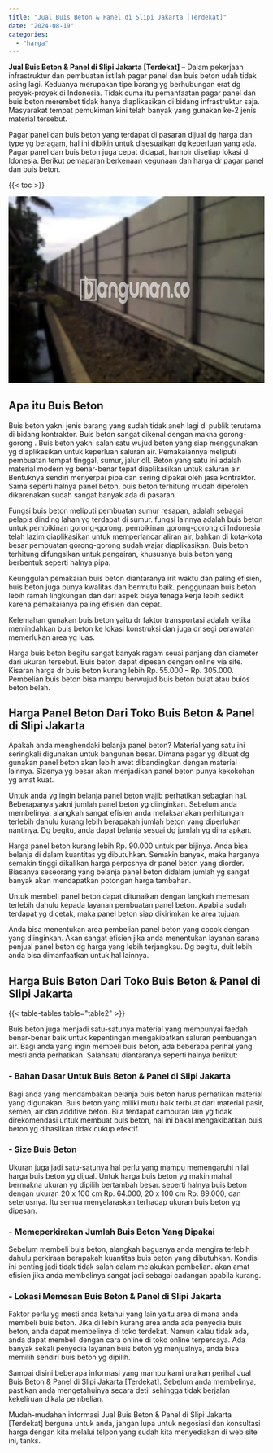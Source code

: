 ```yaml
---
title: "Jual Buis Beton & Panel di Slipi Jakarta [Terdekat]"
date: "2024-08-19"
categories: 
  - "harga"
---
```


**Jual Buis Beton & Panel di Slipi Jakarta \[Terdekat\]** – Dalam pekerjaan infrastruktur dan pembuatan istilah pagar panel dan buis beton udah tidak asing lagi. Keduanya merupakan tipe barang yg berhubungan erat dg proyek-proyek di Indonesia. Tidak cuma itu pemanfaatan pagar panel dan buis beton merembet tidak hanya diaplikasikan di bidang infrastruktur saja. Masyarakat tempat pemukiman kini telah banyak yang gunakan ke-2 jenis material tersebut.

Pagar panel dan buis beton yang terdapat di pasaran dijual dg harga dan type yg beragam, hal ini dibikin untuk disesuaikan dg keperluan yang ada. Pagar panel dan buis beton juga cepat didapat, hampir disetiap lokasi di Idonesia. Berikut pemaparan berkenaan kegunaan dan harga dr pagar panel dan buis beton.

{{< toc >}}

![Jual Buis Beton & Panel di Slipi Jakarta [Terdekat]](/images/jual-panel-buis-beton-murah-46.png)

## Apa itu Buis Beton

Buis beton yakni jenis barang yang sudah tidak aneh lagi di publik terutama di bidang kontraktor. Buis beton sangat dikenal dengan makna gorong-gorong . Buis beton yakni salah satu wujud beton yang siap menggunakan yg diaplikasikan untuk keperluan saluran air. Pemakaiannya meliputi pembuatan tempat tinggal, sumur, jalur dll. Beton yang satu ini adalah material modern yg benar-benar tepat diaplikasikan untuk saluran air. Bentuknya sendiri menyerpai pipa dan sering dipakai oleh jasa kontraktor. Sama seperti halnya panel beton, buis beton terhitung mudah diperoleh dikarenakan sudah sangat banyak ada di pasaran.

Fungsi buis beton meliputi pembuatan sumur resapan, adalah sebagai pelapis dinding lahan yg terdapat di sumur. fungsi lainnya adalah buis beton untuk pembikinan gorong-gorong. pembikinan gorong-gorong di Indonesia telah lazim diaplikasikan untuk memperlancar aliran air, bahkan di kota-kota besar pembuatan gorong-gorong sudah wajar diaplikasikan. Buis beton terhitung difungsikan untuk pengairan, khususnya buis beton yang berbentuk seperti halnya pipa.

Keunggulan pemakaian buis beton diantaranya irit waktu dan paling efisien, buis beton juga punya kwalitas dan bermutu baik. penggunaan buis beton lebih ramah lingkungan dan dari aspek biaya tenaga kerja lebih sedikit karena pemakaianya paling efisien dan cepat.

Kelemahan gunakan buis beton yaitu dr faktor transportasi adalah ketika memindahkan buis beton ke lokasi konstruksi dan juga dr segi perawatan memerlukan area yg luas.

Harga buis beton begitu sangat banyak ragam seuai panjang dan diameter dari ukuran tersebut. Buis beton dapat dipesan dengan online via site. Kisaran harga dr buis beton kurang lebih Rp. 55.000 – Rp. 305.000. Pembelian buis beton bisa mampu berwujud buis beton bulat atau buios beton belah.

## Harga Panel Beton Dari Toko Buis Beton & Panel di Slipi Jakarta

Apakah anda menghendaki belanja panel beton? Material yang satu ini seringkali digunakan untuk bangunan besar. Dimana pagar yg dibuat dg gunakan panel beton akan lebih awet dibandingkan dengan material lainnya. Sizenya yg besar akan menjadikan panel beton punya kekokohan yg amat kuat.

Untuk anda yg ingin belanja panel beton wajib perhatikan sebagian hal. Beberapanya yakni jumlah panel beton yg diinginkan. Sebelum anda membelinya, alangkah sangat efisien anda melaksanakan perhitungan terlebih dahulu kurang lebih berapakah jumlah beton yang diperlukan nantinya. Dg begitu, anda dapat belanja sesuai dg jumlah yg diharapkan.

Harga panel beton kurang lebih Rp. 90.000 untuk per bijinya. Anda bisa belanja di dalam kuantitas yg dibutuhkan. Semakin banyak, maka harganya semakin tinggi dikalikan harga perpcsnya dr panel beton yang diorder. Biasanya seseorang yang belanja panel beton didalam jumlah yg sangat banyak akan mendapatkan potongan harga tambahan.

Untuk membeli panel beton dapat ditunaikan dengan langkah memesan terlebih dahulu kepada layanan pembuatan panel beton. Apabila sudah terdapat yg dicetak, maka panel beton siap dikirimkan ke area tujuan.

Anda bisa menentukan area pembelian panel beton yang cocok dengan yang diinginkan. Akan sangat efisien jika anda menentukan layanan sarana penjual panel beton dg harga yang lebih terjangkau. Dg begitu, duit lebih anda bisa dimanfaatkan untuk hal lainnya.

## Harga Buis Beton Dari Toko Buis Beton & Panel di Slipi Jakarta

{{< table-tables table="table2" >}}

Buis beton juga menjadi satu-satunya material yang mempunyai faedah benar-benar baik untuk kepentingan mengakibatkan saluran pembuangan air. Bagi anda yang ingin membeli buis beton, ada beberapa perihal yang mesti anda perhatikan. Salahsatu diantaranya seperti halnya berikut:

### \- Bahan Dasar Untuk Buis Beton & Panel di Slipi Jakarta

Bagi anda yang mendambakan belanja buis beton harus perhatikan material yang digunakan. Buis beton yang miliki mutu baik terbuat dari material pasir, semen, air dan additive beton. Bila terdapat campuran lain yg tidak direkomendasi untuk membuat buis beton, hal ini bakal mengakibatkan buis beton yg dihasilkan tidak cukup efektif.

### \- Size Buis Beton

Ukuran juga jadi satu-satunya hal perlu yang mampu memengaruhi nilai harga buis beton yg dijual. Untuk harga buis beton yg makin mahal bermakna ukuran yg dipilih bertambah besar. seperti halnya buis beton dengan ukuran 20 x 100 cm Rp. 64.000, 20 x 100 cm Rp. 89.000, dan seterusnya. Itu semua menyelaraskan terhadap ukuran buis beton yg dipesan.

### \- Memeperkirakan Jumlah Buis Beton Yang Dipakai

Sebelum membeli buis beton, alangkah bagusnya anda mengira terlebih dahulu perkiraan berapakah kuantitas buis beton yang dibutuhkan. Kondisi ini penting jadi tidak tidak salah dalam melakukan pembelian. akan amat efisien jika anda membelinya sangat jadi sebagai cadangan apabila kurang.

### \- Lokasi Memesan Buis Beton & Panel di Slipi Jakarta

Faktor perlu yg mesti anda ketahui yang lain yaitu area di mana anda membeli buis beton. Jika di lebih kurang area anda ada penyedia buis beton, anda dapat membelinya di toko terdekat. Namun kalau tidak ada, anda dapat membeli dengan cara online di toko online terpercaya. Ada banyak sekali penyedia layanan buis beton yg menjualnya, anda bisa memilih sendiri buis beton yg dipilih.

Sampai disini beberapa informasi yang mampu kami uraikan perihal Jual Buis Beton & Panel di Slipi Jakarta \[Terdekat\]. Sebelum anda membelinya, pastikan anda mengetahuinya secara detil sehingga tidak berjalan kekeliruan dikala pembelian.

Mudah-mudahan informasi Jual Buis Beton & Panel di Slipi Jakarta \[Terdekat\] berguna untuk anda, jangan lupa untuk negosiasi dan konsultasi harga dengan kita melalui telpon yang sudah kita menyediakan di web site ini, tanks.
